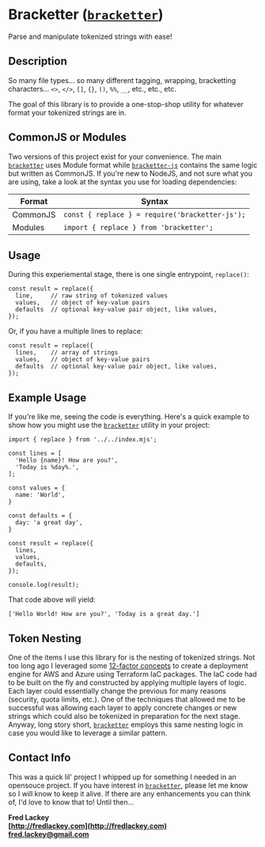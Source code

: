 # Bracketter ([`bracketter`](https://github.com/FredLackey/bracketter))

Parse and manipulate tokenized strings with ease!

## Description

So many file types... so many different tagging, wrapping, bracketting characters... `<>`, `</>`, `[]`, `{}`, `()`, `%%`, `__`, etc., etc., etc.

The goal of this library is to provide a one-stop-shop utility for whatever format your tokenized strings are in.

## CommonJS or Modules

Two versions of this project exist for your convenience.  The main [`bracketter`](https://github.com/FredLackey/bracketter) uses Module format while [`bracketter-js`](https://github.com/FredLackey/bracketter-js) contains the same logic but written as CommonJS.  If you're new to NodeJS, and not sure what you are using, take a look at the syntax you use for loading dependencies:

| Format | Syntax |
|--------|--------|
| CommonJS | `const { replace } = require('bracketter-js');` |
| Modules | `import { replace } from 'bracketter';` |

## Usage

During this experiemental stage, there is one single entrypoint, `replace()`:

```
const result = replace({ 
  line,     // raw string of tokenized values
  values,   // object of key-value pairs
  defaults  // optional key-value pair object, like values,
});
```
Or, if you have a multiple lines to replace:

```
const result = replace({ 
  lines,    // array of strings
  values,   // object of key-value pairs
  defaults  // optional key-value pair object, like values,
});
```

## Example Usage

If you're like me, seeing the code is everything.  Here's a quick example to show how you might use the [`bracketter`](https://github.com/FredLackey/bracketter) utility in your project:

```
import { replace } from '../../index.mjs';

const lines = [
  'Hello {name}! How are you?',
  'Today is %day%.',
];

const values = {
  name: 'World',
}

const defaults = {
  day: 'a great day',
}

const result = replace({ 
  lines,
  values,
  defaults,
});

console.log(result);
```
That code above will yield:
```
['Hello World! How are you?', 'Today is a great day.']
```

## Token Nesting

One of the items I use this library for is the nesting of tokenized strings.  Not too long ago I leveraged some [12-factor concepts](https://12factor.net/) to create a deployment engine for AWS and Azure using Terraform IaC packages.  The IaC code had to be built on the fly and constructed by applying multiple layers of logic.  Each layer could essentially change the previous for many reasons (security, quota limits, etc.).  One of the techniques that allowed me to be successful was allowing each layer to apply concrete changes _or_ new strings which could also be tokenized in preparation for the next stage.  Anyway, long story short, [`bracketter`](https://github.com/FredLackey/bracketter) employs this same nesting logic in case you would like to leverage a similar pattern.

## Contact Info

This was a quick lil' project I whipped up for something I needed in an opensouce project.  If you have interest in [`bracketter`](https://github.com/FredLackey/bracketter), please let me know so I will know to keep it alive.  If there are any enhancements you can think of, I'd love to know that to!  Until then...

**Fred Lackey**  
**[http://fredlackey.com](http://fredlackey.com)**  
**[fred.lackey@gmail.com](mailto:fred.lackey@gmail.com)**
